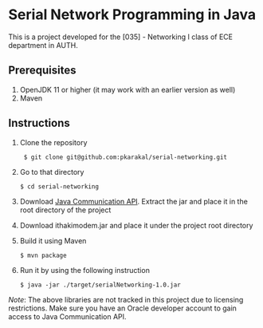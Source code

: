 # Serial Network Programming in Java
This is a project developed for the [035] - Networking I class of ECE department in AUTH. 

## Prerequisites
1.  OpenJDK 11 or higher (it may work with an earlier version as well)
2.  Maven

## Instructions
1. Clone the repository
    
   ```shell
    $ git clone git@github.com:pkarakal/serial-networking.git
    ```
2. Go to that directory
     ```shell
    $ cd serial-networking
     ```
3. Download [Java Communication API](https://www.oracle.com/java/technologies/java-archive-misc-downloads.html).
   Extract the jar and place it in the root directory of the project
4. Download ithakimodem.jar and place it under the project root directory
5. Build it using Maven
    ```shell
   $ mvn package
    ```
6. Run it by using the following instruction
    ```shell
   $ java -jar ./target/serialNetworking-1.0.jar

_Note_: The above libraries are not tracked in this project due to licensing restrictions. Make sure you
have an Oracle developer account to gain access to Java Communication API.
